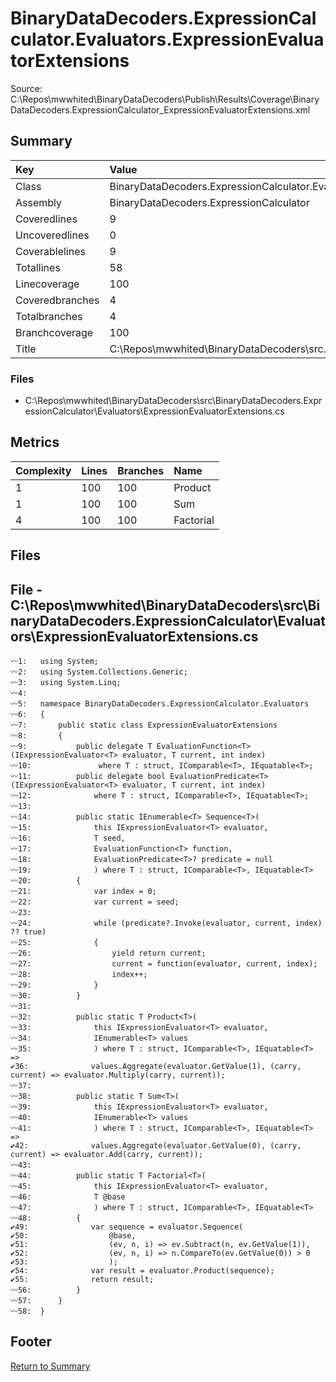 ﻿
# BinaryDataDecoders.ExpressionCalculator.Evaluators.ExpressionEvaluatorExtensions
Source: C:\Repos\mwwhited\BinaryDataDecoders\Publish\Results\Coverage\BinaryDataDecoders.ExpressionCalculator_ExpressionEvaluatorExtensions.xml

## Summary

| Key                  | Value                                                            |
| :------------------- | :--------------------------------------------------------------- |
| Class                | BinaryDataDecoders.ExpressionCalculator.Evaluators.Expressio | 
| Assembly             | BinaryDataDecoders.ExpressionCalculator                      | 
| Coveredlines         | 9                                                            | 
| Uncoveredlines       | 0                                                            | 
| Coverablelines       | 9                                                            | 
| Totallines           | 58                                                           | 
| Linecoverage         | 100                                                          | 
| Coveredbranches      | 4                                                            | 
| Totalbranches        | 4                                                            | 
| Branchcoverage       | 100                                                          | 
| Title                | C:\Repos\mwwhited\BinaryDataDecoders\src\..\src\BinaryDataDe | 

### Files
 * C:\Repos\mwwhited\BinaryDataDecoders\src\BinaryDataDecoders.ExpressionCalculator\Evaluators\ExpressionEvaluatorExtensions.cs

## Metrics

| Complexity | Lines | Branches | Name                                          |
| :--------- | :---- | :------- | :-------------------------------------------- |
| 1          | 100   | 100      | Product | 
| 1          | 100   | 100      | Sum | 
| 4          | 100   | 100      | Factorial | 
## Files

## File - C:\Repos\mwwhited\BinaryDataDecoders\src\BinaryDataDecoders.ExpressionCalculator\Evaluators\ExpressionEvaluatorExtensions.cs

```CSharp
〰1:   using System;
〰2:   using System.Collections.Generic;
〰3:   using System.Linq;
〰4:   
〰5:   namespace BinaryDataDecoders.ExpressionCalculator.Evaluators
〰6:   {
〰7:       public static class ExpressionEvaluatorExtensions
〰8:       {
〰9:           public delegate T EvaluationFunction<T>(IExpressionEvaluator<T> evaluator, T current, int index)
〰10:               where T : struct, IComparable<T>, IEquatable<T>;
〰11:          public delegate bool EvaluationPredicate<T>(IExpressionEvaluator<T> evaluator, T current, int index)
〰12:              where T : struct, IComparable<T>, IEquatable<T>;
〰13:  
〰14:          public static IEnumerable<T> Sequence<T>(
〰15:              this IExpressionEvaluator<T> evaluator,
〰16:              T seed,
〰17:              EvaluationFunction<T> function,
〰18:              EvaluationPredicate<T>? predicate = null
〰19:              ) where T : struct, IComparable<T>, IEquatable<T>
〰20:          {
〰21:              var index = 0;
〰22:              var current = seed;
〰23:  
〰24:              while (predicate?.Invoke(evaluator, current, index) ?? true)
〰25:              {
〰26:                  yield return current;
〰27:                  current = function(evaluator, current, index);
〰28:                  index++;
〰29:              }
〰30:          }
〰31:  
〰32:          public static T Product<T>(
〰33:              this IExpressionEvaluator<T> evaluator,
〰34:              IEnumerable<T> values
〰35:              ) where T : struct, IComparable<T>, IEquatable<T> =>
✔36:              values.Aggregate(evaluator.GetValue(1), (carry, current) => evaluator.Multiply(carry, current));
〰37:  
〰38:          public static T Sum<T>(
〰39:              this IExpressionEvaluator<T> evaluator,
〰40:              IEnumerable<T> values
〰41:              ) where T : struct, IComparable<T>, IEquatable<T> =>
✔42:              values.Aggregate(evaluator.GetValue(0), (carry, current) => evaluator.Add(carry, current));
〰43:  
〰44:          public static T Factorial<T>(
〰45:              this IExpressionEvaluator<T> evaluator,
〰46:              T @base
〰47:              ) where T : struct, IComparable<T>, IEquatable<T>
〰48:          {
✔49:              var sequence = evaluator.Sequence(
✔50:                  @base,
✔51:                  (ev, n, i) => ev.Subtract(n, ev.GetValue(1)),
✔52:                  (ev, n, i) => n.CompareTo(ev.GetValue(0)) > 0
✔53:                  );
✔54:              var result = evaluator.Product(sequence);
✔55:              return result;
〰56:          }
〰57:      }
〰58:  }

```
## Footer 
[Return to Summary](Summary.md)

